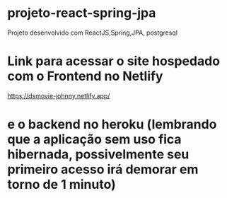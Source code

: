 # projeto-react-spring-jpa
Projeto desenvolvido com ReactJS,Spring,JPA, postgresql

# Link para acessar o site hospedado com o Frontend no Netlify
 https://dsmovie-johnny.netlify.app/
# e o backend no heroku (lembrando que a aplicação sem uso fica hibernada, possivelmente seu primeiro acesso irá demorar em torno de 1 minuto)
